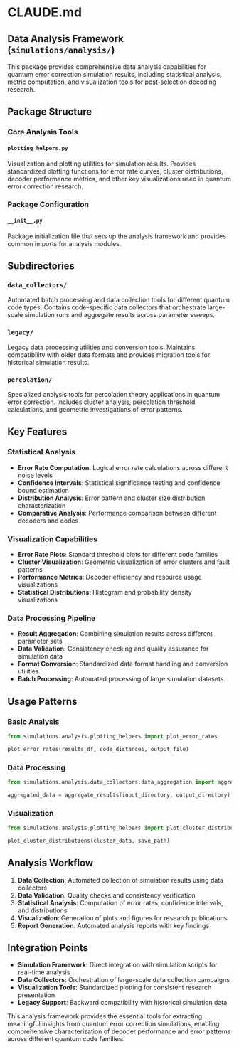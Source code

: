# CLAUDE.md

## Data Analysis Framework (`simulations/analysis/`)

This package provides comprehensive data analysis capabilities for quantum error correction simulation results, including statistical analysis, metric computation, and visualization tools for post-selection decoding research.

## Package Structure

### Core Analysis Tools

#### `plotting_helpers.py`
Visualization and plotting utilities for simulation results. Provides standardized plotting functions for error rate curves, cluster distributions, decoder performance metrics, and other key visualizations used in quantum error correction research.

### Package Configuration

#### `__init__.py`
Package initialization file that sets up the analysis framework and provides common imports for analysis modules.

## Subdirectories

### `data_collectors/`
Automated batch processing and data collection tools for different quantum code types. Contains code-specific data collectors that orchestrate large-scale simulation runs and aggregate results across parameter sweeps.

### `legacy/`
Legacy data processing utilities and conversion tools. Maintains compatibility with older data formats and provides migration tools for historical simulation results.

### `percolation/`
Specialized analysis tools for percolation theory applications in quantum error correction. Includes cluster analysis, percolation threshold calculations, and geometric investigations of error patterns.

## Key Features

### Statistical Analysis
- **Error Rate Computation**: Logical error rate calculations across different noise levels
- **Confidence Intervals**: Statistical significance testing and confidence bound estimation
- **Distribution Analysis**: Error pattern and cluster size distribution characterization
- **Comparative Analysis**: Performance comparison between different decoders and codes

### Visualization Capabilities
- **Error Rate Plots**: Standard threshold plots for different code families
- **Cluster Visualization**: Geometric visualization of error clusters and fault patterns
- **Performance Metrics**: Decoder efficiency and resource usage visualizations
- **Statistical Distributions**: Histogram and probability density visualizations

### Data Processing Pipeline
- **Result Aggregation**: Combining simulation results across different parameter sets
- **Data Validation**: Consistency checking and quality assurance for simulation data
- **Format Conversion**: Standardized data format handling and conversion utilities
- **Batch Processing**: Automated processing of large simulation datasets

## Usage Patterns

### Basic Analysis
```python
from simulations.analysis.plotting_helpers import plot_error_rates

plot_error_rates(results_df, code_distances, output_file)
```

### Data Processing
```python
from simulations.analysis.data_collectors.data_aggregation import aggregate_results

aggregated_data = aggregate_results(input_directory, output_directory)
```

### Visualization
```python
from simulations.analysis.plotting_helpers import plot_cluster_distributions

plot_cluster_distributions(cluster_data, save_path)
```

## Analysis Workflow

1. **Data Collection**: Automated collection of simulation results using data collectors
2. **Data Validation**: Quality checks and consistency verification
3. **Statistical Analysis**: Computation of error rates, confidence intervals, and distributions
4. **Visualization**: Generation of plots and figures for research publications
5. **Report Generation**: Automated analysis reports with key findings

## Integration Points

- **Simulation Framework**: Direct integration with simulation scripts for real-time analysis
- **Data Collectors**: Orchestration of large-scale data collection campaigns
- **Visualization Tools**: Standardized plotting for consistent research presentation
- **Legacy Support**: Backward compatibility with historical simulation data

This analysis framework provides the essential tools for extracting meaningful insights from quantum error correction simulations, enabling comprehensive characterization of decoder performance and error patterns across different quantum code families.